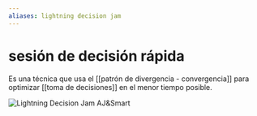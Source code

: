 ```yaml
---
aliases: lightning decision jam
---
```

# sesión de decisión rápida

Es una técnica que usa el [[patrón de divergencia - convergencia]] para optimizar [[toma de decisiones]] en el menor tiempo posible.

![Lightning Decision Jam AJ&Smart](https://youtu.be/33hBnZzoFAg?si=36YGd556-rAvwUNo)
